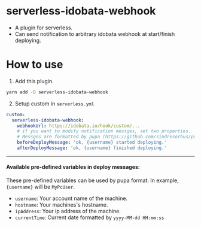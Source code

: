 # serverless-idobata-webhook

- A plugin for serverless.
- Can send notification to arbitrary idobata webhook at start/finish deploying.

# How to use

1. Add this plugin.

```sh
yarn add -D serverless-idobata-webhook
```

2. Setup custom in `serverless.yml`

```yml
custom:
  serverless-idobata-webhook:
    webhookUrl: https://idobata.io/hook/custom/...
    # if you want to modify notification messges, set two properties.
    # Messges are formatted by pupa (https://github.com/sindresorhus/pupa) with some pre-defined variables by this plugin.
    beforeDeployMessage: 'ok, {username} started deploying.'
    afterDeployMessage: 'ok, {username} finished deploying.'
```

---

#### Available pre-defined variables in deploy messages:

These pre-defined variables can be used by pupa format. In example, `{username}` will be `MyPcUser`.

- `username`: Your account name of the machine.
- `hostname`: Your machines's hostname.
- `ipAddress`: Your ip address of the machine.
- `currentTime`: Current date formatted by `yyyy-MM-dd HH:mm:ss`

